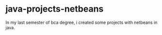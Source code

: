 # java-projects-netbeans
In my last semester of bca degree, i created some projects with netbeans in java.
